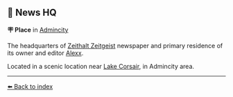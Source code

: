 ## 📰 News HQ

**🪧 Place** in [Admincity](https://zeithalt.github.io/r/admincity.html)

The headquarters of [Zeithalt Zeitgeist](https://zeithalt.github.io/r/zeithalt_zeitgeist.html) newspaper and primary residence of its owner and editor [Alexx](https://zeithalt.github.io/r/alexx.html).

Located in a scenic location near [Lake Corsair](https://zeithalt.github.io/r/lake_corsair.html), in Admincity area.


----------
[⬅️ Back to index](/index.md#3820_s)